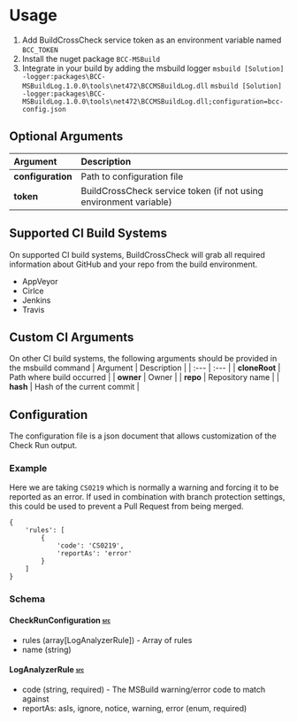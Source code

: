 # Usage
1. Add BuildCrossCheck service token as an environment variable named `BCC_TOKEN`
2. Install the nuget package `BCC-MSBuild`
2. Integrate in your build by adding the msbuild logger 
   `msbuild [Solution] -logger:packages\BCC-MSBuildLog.1.0.0\tools\net472\BCCMSBuildLog.dll`
   `msbuild [Solution] -logger:packages\BCC-MSBuildLog.1.0.0\tools\net472\BCCMSBuildLog.dll;configuration=bcc-config.json`
   
## Optional Arguments
| Argument          | Description                                                       |
| :---              | :---                                                              |
| **configuration** | Path to configuration file                                        |
| **token**         | BuildCrossCheck service token (if not using environment variable) |

## Supported CI Build Systems
On supported CI build systems, BuildCrossCheck will grab all required information about GitHub and your repo from the build environment.
- AppVeyor
- Cirlce
- Jenkins
- Travis

## Custom CI Arguments
On other CI build systems, the following arguments should be provided in the msbuild command
| Argument          | Description                                       |
| :---              | :---                                              |
| **cloneRoot**     | Path where build occurred                         |
| **owner**         | Owner                                             |
| **repo**          | Repository name                                   |
| **hash**          | Hash of the current commit                        |

## Configuration
The configuration file is a json document that allows customization of the Check Run output.

### Example

Here we are taking `CS0219` which is normally a warning and forcing it to be reported as an error. If used in combination with branch protection settings, this could be used to prevent a Pull Request from being merged.

```
{
    'rules': [
        {
            'code': 'CS0219',
            'reportAs': 'error'
        }
    ]
}
```

### Schema

#### CheckRunConfiguration <sub><sup>[src](https://github.com/justaprogrammer/BCC-MSBuildLog/blob/master/src/BCC.MSBuildLog/Model/CheckRunConfiguration.cs)</sup></sub>

- rules (array[LogAnalyzerRule]) - Array of rules
- name (string)

#### LogAnalyzerRule <sub><sup>[src](https://github.com/justaprogrammer/BCC-MSBuildLog/blob/master/src/BCC.MSBuildLog/Model/LogAnalyzerRule.cs)</sup></sub>

- code (string, required) - The MSBuild warning/error code to match against
- reportAs: asIs, ignore, notice, warning, error (enum, required)